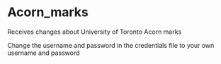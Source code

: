 # Acorn_marks
Receives changes about University of Toronto Acorn marks


Change the username and password in the credentials file to your own username and password